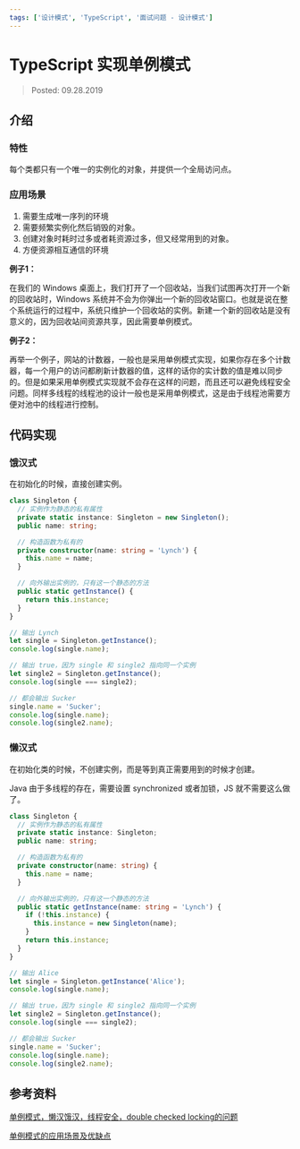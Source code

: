```yaml
---
tags: ['设计模式', 'TypeScript', '面试问题 - 设计模式']
---
```


# TypeScript 实现单例模式

> Posted: 09.28.2019

<Tag />

## 介绍

### 特性

每个类都只有一个唯一的实例化的对象，并提供一个全局访问点。

### 应用场景

1. 需要生成唯一序列的环境
2. 需要频繁实例化然后销毁的对象。
3. 创建对象时耗时过多或者耗资源过多，但又经常用到的对象。
4. 方便资源相互通信的环境

<span v-red>**例子1：**</span>

在我们的 Windows 桌面上，我们打开了一个回收站，当我们试图再次打开一个新的回收站时，Windows 系统并不会为你弹出一个新的回收站窗口。也就是说在整个系统运行的过程中，系统只维护一个回收站的实例。新建一个新的回收站是没有意义的，因为回收站间资源共享，因此需要单例模式。

<span v-red>**例子2：**</span>

再举一个例子，网站的计数器，一般也是采用单例模式实现，如果你存在多个计数器，每一个用户的访问都刷新计数器的值，这样的话你的实计数的值是难以同步的。但是如果采用单例模式实现就不会存在这样的问题，而且还可以避免线程安全问题。同样多线程的线程池的设计一般也是采用单例模式，这是由于线程池需要方便对池中的线程进行控制。

## 代码实现

### 饿汉式

在初始化的时候，直接创建实例。

```typescript
class Singleton {
  // 实例作为静态的私有属性
  private static instance: Singleton = new Singleton();
  public name: string;

  // 构造函数为私有的
  private constructor(name: string = 'Lynch') {
    this.name = name;
  }

  // 向外输出实例的，只有这一个静态的方法
  public static getInstance() {
    return this.instance;
  }
}

// 输出 Lynch
let single = Singleton.getInstance();
console.log(single.name);

// 输出 true，因为 single 和 single2 指向同一个实例
let single2 = Singleton.getInstance();
console.log(single === single2);

// 都会输出 Sucker
single.name = 'Sucker';
console.log(single.name);
console.log(single2.name);
```

### 懒汉式

在初始化类的时候，不创建实例，而是等到真正需要用到的时候才创建。

Java 由于多线程的存在，需要设置 synchronized 或者加锁，JS 就不需要这么做了。

```typescript
class Singleton {
  // 实例作为静态的私有属性
  private static instance: Singleton;
  public name: string;

  // 构造函数为私有的
  private constructor(name: string) {
    this.name = name;
  }

  // 向外输出实例的，只有这一个静态的方法
  public static getInstance(name: string = 'Lynch') {
    if (!this.instance) {
      this.instance = new Singleton(name);
    }
    return this.instance;
  }
}

// 输出 Alice
let single = Singleton.getInstance('Alice');
console.log(single.name);

// 输出 true，因为 single 和 single2 指向同一个实例
let single2 = Singleton.getInstance();
console.log(single === single2);

// 都会输出 Sucker
single.name = 'Sucker';
console.log(single.name);
console.log(single2.name);
```

## 参考资料

[单例模式，懒汉饿汉，线程安全，double checked locking的问题](https://blog.csdn.net/shichao1470/article/details/89323606#_11)

[单例模式的应用场景及优缺点](https://www.cnblogs.com/shoshana-kong/p/9633144.html)

<Disqus />

